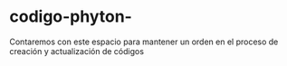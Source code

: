 # codigo-phyton-
Contaremos con este espacio para mantener un orden en el proceso de creación y actualización de códigos
